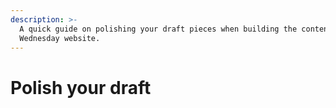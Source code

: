 ```yaml
---
description: >-
  A quick guide on polishing your draft pieces when building the content for the
  Wednesday website.
---
```


# Polish your draft

